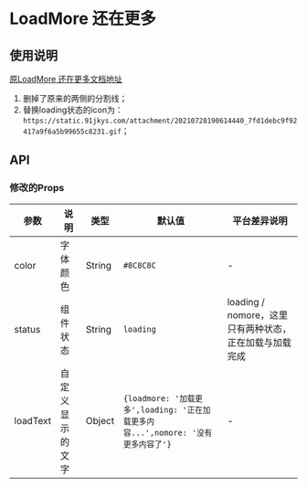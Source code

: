 # LoadMore 还在更多

## 使用说明

[原LoadMore 还在更多文档地址](https://www.uviewui.com/components/loadMore.html)

1. 删掉了原来的两侧的分割线；
2. 替换loading状态的icon为：`https://static.91jkys.com/attachment/20210728190614440_7fd1debc9f92417a9f6a5b99655c8231.gif`；

## API

### 修改的Props

| 参数 | 说明 | 类型 | 默认值 | 平台差异说明 |
| --- | --- | --- | --- | --- |
| color | 字体颜色 | String | `#8C8C8C` | - |
| status | 组件状态 | String | `loading` | loading / nomore，这里只有两种状态，正在加载与加载完成 |
| loadText | 自定义显示的文字 | Object | `{loadmore: '加载更多',loading: '正在加载更多内容...',nomore: '没有更多内容了'}` | - |

